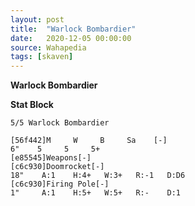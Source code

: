 ```yaml
---
layout: post
title:  "Warlock Bombardier"
date:   2020-12-05 00:00:00
source: Wahapedia
tags: [skaven]
---
```


**Warlock Bombardier**

**Stat Block**
```
5/5 Warlock Bombardier
```

```
[56f442]M     W     B     Sa    [-]
6"    5     5     5+    
[e85545]Weapons[-]
[c6c930]Doomrocket[-]
18"    A:1    H:4+   W:3+   R:-1   D:D6  
[c6c930]Firing Pole[-]
1"     A:1    H:5+   W:5+   R:-    D:1   
```
    